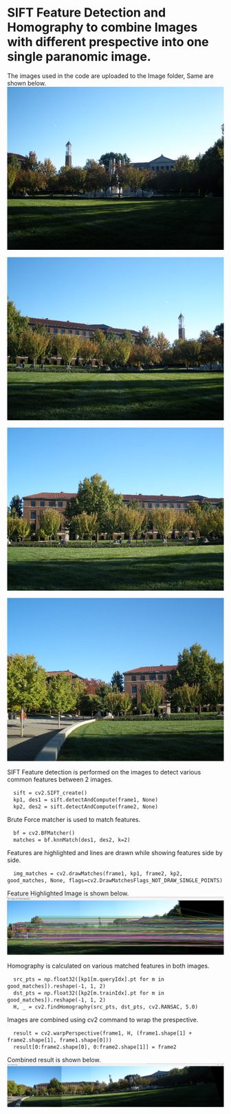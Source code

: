 # SIFT Feature Detection and Homography to combine Images with different prespective into one single paranomic image.
The images used in the code are uploaded to the Image folder, Same are shown below.
![Image/PA120272.JPG](https://github.com/HKyatham/SIFT_Detection_and_Homography_for_stiching_Images/blob/main/Images/PA120272.JPG)

![Image/PA120273.JPG](https://github.com/HKyatham/SIFT_Detection_and_Homography_for_stiching_Images/blob/main/Images/PA120273.JPG)

![Image/PA120274.JPG](https://github.com/HKyatham/SIFT_Detection_and_Homography_for_stiching_Images/blob/main/Images/PA120274.JPG)

![Image/PA120275.JPG](https://github.com/HKyatham/SIFT_Detection_and_Homography_for_stiching_Images/blob/main/Images/PA120275.JPG)

SIFT Feature detection is performed on the images to detect various common features between 2 images.
```
  sift = cv2.SIFT_create()
  kp1, des1 = sift.detectAndCompute(frame1, None)
  kp2, des2 = sift.detectAndCompute(frame2, None)
```

Brute Force matcher is used to match features.
```
  bf = cv2.BFMatcher()
  matches = bf.knnMatch(des1, des2, k=2)
```

Features are highlighted and lines are drawn while showing features side by side.
```
  img_matches = cv2.drawMatches(frame1, kp1, frame2, kp2, good_matches, None, flags=cv2.DrawMatchesFlags_NOT_DRAW_SINGLE_POINTS)
```

Feature Highlighted Image is shown below.
![Image/Feature.png](https://github.com/HKyatham/SIFT_Detection_and_Homography_for_stiching_Images/blob/main/Images/Feature.png)

Homography is calculated on various matched features in both images.
```
  src_pts = np.float32([kp1[m.queryIdx].pt for m in good_matches]).reshape(-1, 1, 2)
  dst_pts = np.float32([kp2[m.trainIdx].pt for m in good_matches]).reshape(-1, 1, 2)
  H, _ = cv2.findHomography(src_pts, dst_pts, cv2.RANSAC, 5.0)
```

Images are combined using cv2 command to wrap the prespective.
```
  result = cv2.warpPerspective(frame1, H, (frame1.shape[1] + frame2.shape[1], frame1.shape[0]))
  result[0:frame2.shape[0], 0:frame2.shape[1]] = frame2
```

Combined result is shown below.
![Image/Combined_2_Images.png](https://github.com/HKyatham/SIFT_Detection_and_Homography_for_stiching_Images/blob/main/Images/Combined_2_Images.png)
